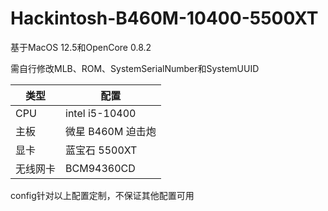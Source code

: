 # Hackintosh-B460M-10400-5500XT

基于MacOS 12.5和OpenCore 0.8.2

需自行修改MLB、ROM、SystemSerialNumber和SystemUUID

| 类型 | 配置 |
| --- | --- |
| CPU | intel i5-10400 |
| 主板 | 微星 B460M 迫击炮 |
| 显卡 | 蓝宝石 5500XT |
| 无线网卡 | BCM94360CD |

config针对以上配置定制，不保证其他配置可用